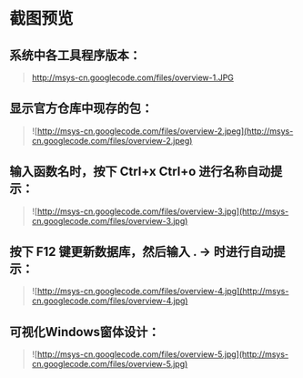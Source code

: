 # 截图预览 #

## 系统中各工具程序版本： ##
> http://msys-cn.googlecode.com/files/overview-1.JPG

## 显示官方仓库中现存的包： ##
> ![http://msys-cn.googlecode.com/files/overview-2.jpeg](http://msys-cn.googlecode.com/files/overview-2.jpeg)

## 输入函数名时，按下 Ctrl+x Ctrl+o 进行名称自动提示： ##
> ![http://msys-cn.googlecode.com/files/overview-3.jpg](http://msys-cn.googlecode.com/files/overview-3.jpg)

## 按下 F12 键更新数据库，然后输入 . -> 时进行自动提示： ##
> ![http://msys-cn.googlecode.com/files/overview-4.jpg](http://msys-cn.googlecode.com/files/overview-4.jpg)

## 可视化Windows窗体设计： ##
> ![http://msys-cn.googlecode.com/files/overview-5.jpg](http://msys-cn.googlecode.com/files/overview-5.jpg)